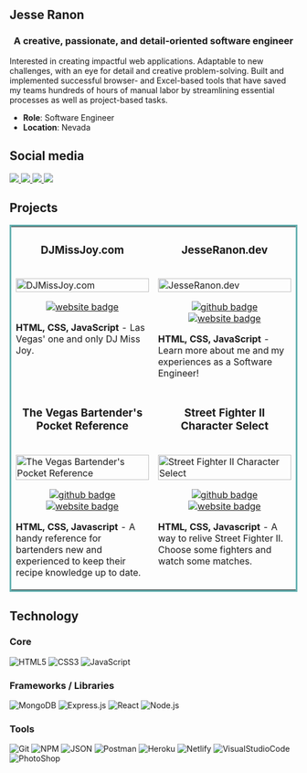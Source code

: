 ## Jesse Ranon
<h3 align="center">A creative, passionate, and detail-oriented software engineer</h3>

<p>Interested in creating impactful web applications. Adaptable to new challenges, with an eye for detail and creative problem-solving.  Built and implemented successful browser- and Excel-based tools that have saved my teams hundreds of hours of manual labor by streamlining essential processes as well as project-based tasks.</p>

* **Role**: Software Engineer
* **Location**: Nevada

## Social media
<a target="_blank" href="https://jesseranon.dev">
  <img src="https://img.shields.io/badge/Portfolio-272b33?logo=circle&logoColor=00c5a9&style=for-the-badge">
</a>
<a target="_blank" href="https://twitter.com/skadadark">
  <img src="https://img.shields.io/badge/twitter-272b33?logo=twitter&logoColor=1d9bf0&style=for-the-badge">
</a>
<a target="_blank" href="https://www.linkedin.com/in/jesseranon/">
  <img src="https://img.shields.io/badge/linkedin-272b33?logo=linkedin&logoColor=2d87c9&style=for-the-badge">
</a>
<a target="_blank" href="https://angel.co/u/jesse-ranon">
  <img src="https://img.shields.io/badge/angellist-272b33?logo=angellist&logoColor=white&style=for-the-badge">
</a>


## Projects
<table bordercolor="#66b2b2">
  <tr>
    <td width="50%" valign="top">
      <h3 align="center">DJMissJoy.com</h3>
        <br />
      <a target="_blank" href="https://www.djmissjoy.com/">
          <img src="https://user-images.githubusercontent.com/5935095/194143770-06541611-2e8d-4131-ae52-3b7f4fba6793.gif" width="100%"  alt="DJMissJoy.com"/>
      </a>
        <br />
      <p align="center">
        <a target="_blank" href="https://www.djmissjoy.com/">
          <img src="https://img.shields.io/badge/Website-272b33?logo=circle&logoColor=39d353&style=for-the-badge" alt="website badge">
        </a>
      </p>
        <p><strong>HTML, CSS, JavaScript</strong> - Las Vegas' one and only DJ Miss Joy.</p>
    </td>
    <td width="50%" valign="top">
      <h3 align="center">JesseRanon.dev</h3>
        <br />
      <a target="_blank" href="https://jesseranon.dev">
          <img src="https://user-images.githubusercontent.com/5935095/194132693-09fea6aa-6965-407b-b5fb-051b3e33599a.gif" width="100%"  alt="JesseRanon.dev"/>
      </a>
        <br />
      <p align="center">
        <a target="_blank" href="https://github.com/jesseranon/portfolio">
          <img src="https://img.shields.io/badge/github-272b33?logo=github&logoColor=39d353&style=for-the-badge" alt="github badge">
        </a>
        <a target="_blank" href="https://jesseranon.dev">
          <img src="https://img.shields.io/badge/Website-272b33?logo=circle&logoColor=39d353&style=for-the-badge" alt="website badge">
        </a>
      </p>
        <p><strong>HTML, CSS, JavaScript</strong> - Learn more about me and my experiences as a Software Engineer!</p>
    </td>
  </tr>
  <tr>
    <td width="50%" valign="top">
      <h3 align="center">The Vegas Bartender's Pocket Reference</h3>
        <br />
        <a target="_blank" href="https://vegasbartenderreference.netlify.app/">
            <img src="https://user-images.githubusercontent.com/5935095/194149465-126dcc6c-6a36-404e-a54b-d01622fcbec3.gif" width="100%" alt="The Vegas Bartender's Pocket Reference"/>
        </a>
        <br />
        <p align="center">
          <a target="_blank" href="https://user-images.githubusercontent.com/5935095/194135176-2fe550c9-685a-4706-a99f-d94d53014017.gif">
            <img src="https://img.shields.io/badge/github-272b33?logo=github&logoColor=39d353&style=for-the-badge" alt="github badge">
          </a>
          <a target="_blank" href="https://wizarding-registry.netlify.app/">
            <img src="https://img.shields.io/badge/Website-272b33?logo=circle&logoColor=39d353&style=for-the-badge" alt="website badge">
          </a>
        </p>
        <p><strong>HTML, CSS, Javascript</strong> - A handy reference for bartenders new and experienced to keep their recipe knowledge up to date.</p>
    </td>
    <td width="50%" valign="top">
      <h3 align="center">Street Fighter II Character Select</h3>
        <br />
      <a target="_blank" href="https://efficacious-sudden-smoke.glitch.me/">
          <img src="https://user-images.githubusercontent.com/5935095/194156123-6cf3da4d-0a39-4832-9668-892613e902a0.gif" width="100%"  alt="Street Fighter II Character Select"/>
      </a>
        <br />
      <p align="center">
        <a target="_blank" href="https://github.com/jesseranon/SFII-video-matchmaker">
          <img src="https://img.shields.io/badge/github-272b33?logo=github&logoColor=39d353&style=for-the-badge" alt="github badge">
        </a>
        <a target="_blank" href="https://efficacious-sudden-smoke.glitch.me/">
          <img src="https://img.shields.io/badge/Website-272b33?logo=circle&logoColor=39d353&style=for-the-badge" alt="website badge">
        </a>
      </p>
        <p><strong>HTML, CSS, Javascript</strong> - A way to relive Street Fighter II.  Choose some fighters and watch some matches.</p>
    </td>
  </tr>
</table>

## Technology

### Core

![HTML5](https://img.shields.io/badge/html5-272b33?logo=html5&logoColor=e56027&style=for-the-badge)
![CSS3](https://img.shields.io/badge/css3-272b33?logo=css3&logoColor=2ea0d1&style=for-the-badge)
![JavaScript](https://img.shields.io/badge/JavaScript-272b33?logo=JavaScript&logoColor=ead41c&style=for-the-badge)

### Frameworks / Libraries

![MongoDB](https://img.shields.io/badge/mongodb-272b33?logo=mongodb&logoColor=4aae3e&style=for-the-badge)
![Express.js](https://img.shields.io/badge/express-272b33?logo=express&logoColor=white&style=for-the-badge)
![React](https://img.shields.io/badge/react-272b33?logo=react&logoColor=61dbfb&style=for-the-badge)
![Node.js](https://img.shields.io/badge/node.js-272b33?logo=node.js&logoColor=6bbf47&style=for-the-badge)

### Tools

![Git](https://img.shields.io/badge/git-272b33?logo=git&logoColor=F05032&style=for-the-badge)
![NPM](https://img.shields.io/badge/npm-272b33?logo=npm&logoColor=cb3837&style=for-the-badge)
![JSON](https://img.shields.io/badge/JSON-272b33?logo=JSON&logoColor=lightgrey&style=for-the-badge)
![Postman](https://img.shields.io/badge/postman-272b33?logo=postman&logoColor=f76935&style=for-the-badge)
![Heroku](https://img.shields.io/badge/heroku-272b33?logo=heroku&logoColor=8762b2&style=for-the-badge)
![Netlify](https://img.shields.io/badge/Netlify-272b33?logo=netlify&logoColor=00c7b7&style=for-the-badge)
![VisualStudioCode](https://img.shields.io/badge/vscode-272b33?logo=visualstudiocode&logoColor=0078d4&style=for-the-badge)
![PhotoShop](https://img.shields.io/badge/photoshop-272b33?logo=AdobePhotoShop&logoColor=31a8ff&style=for-the-badge)
